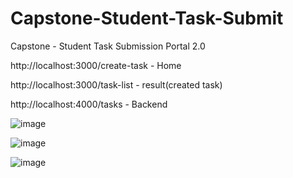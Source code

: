 # Capstone-Student-Task-Submit
Capstone - Student Task Submission Portal 2.0


http://localhost:3000/create-task - Home

http://localhost:3000/task-list - result(created task)

http://localhost:4000/tasks - Backend

![image](https://user-images.githubusercontent.com/90175701/151796553-87d665bf-fe02-4504-888a-6d59c190e8f3.png)

![image](https://user-images.githubusercontent.com/90175701/151797022-eb3943ce-b8f3-4837-97f6-559e4a8b7805.png)

![image](https://user-images.githubusercontent.com/90175701/151797049-81c00ccb-0429-4b83-a5bb-9233a2890e2b.png)
